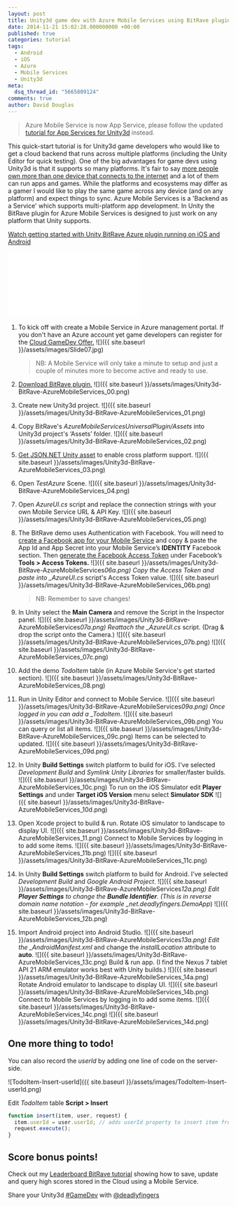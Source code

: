 ```yaml
---
layout: post
title: Unity3d game dev with Azure Mobile Services using BitRave plugin
date: 2014-11-21 15:02:28.000000000 +00:00
published: true
categories: tutorial
tags:
  - Android
  - iOS
  - Azure
  - Mobile Services
  - Unity3d
meta:
  dsq_thread_id: "5665809124"
comments: true
author: David Douglas
---
```


> Azure Mobile Service is now App Service, please follow the updated [tutorial for App Services for Unity3d](http://www.deadlyfingers.net/azure/azure-app-services-for-unity3d/) instead.

This quick-start tutorial is for Unity3d game developers who would like to get a cloud backend that runs across multiple platforms (including the Unity Editor for quick testing). One of the big advantages for game devs using Unity3d is that it supports so many platforms. It's fair to say [more people own more than one device that connects to the internet](http://www.deadlyfingers.net/azure/create-android-app-with-cloud-backend-in-minutes/ "No. of connected devices greater than no. of individuals") and a lot of them can run apps and games. While the platforms and ecosystems may differ as a gamer I would like to play the same game across any device (and on any platform) and expect things to sync. Azure Mobile Services is a 'Backend as a Service' which supports multi-platform app development. In Unity the BitRave plugin for Azure Mobile Services is designed to just work on any platform that Unity supports.

[Watch getting started with Unity BitRave Azure plugin running on iOS and Android](http://youtu.be/8Rg3tDsDKVU)

<div class="video"><iframe src="//www.youtube.com/embed/8Rg3tDsDKVU" frameborder="0" allowfullscreen></iframe></div>

1. To kick off with create a Mobile Service in Azure management portal. If you don't have an Azure account yet game developers can register for the [Cloud GameDev Offer.](http://bit.ly/gamedevoffer)
   ![]({{ site.baseurl }}/assets/images/Slide07.jpg)

   > NB: A Mobile Service will only take a minute to setup and just a couple of minutes more to become active and ready to use.

2. [Download BitRave plugin.](http://bit.ly/azurebitrave)
   ![]({{ site.baseurl }}/assets/images/Unity3d-BitRave-AzureMobileServices_00.png)

3. Create new Unity3d project.
   ![]({{ site.baseurl }}/assets/images/Unity3d-BitRave-AzureMobileServices_01.png)

4. Copy BitRave's _AzureMobileServicesUniversalPlugin/Assets_ into Unity3d project's ‘Assets’ folder.
   ![]({{ site.baseurl }}/assets/images/Unity3d-BitRave-AzureMobileServices_02.png)

5. [Get JSON.NET Unity asset](http://bit.ly/bitravejson) to enable cross platform support.
   ![]({{ site.baseurl }}/assets/images/Unity3d-BitRave-AzureMobileServices_03.png)

6. Open _TestAzure_ Scene.
   ![]({{ site.baseurl }}/assets/images/Unity3d-BitRave-AzureMobileServices_04.png)

7. Open _AzureUI.cs_ script and replace the connection strings with your own Mobile Service URL & API Key.
   ![]({{ site.baseurl }}/assets/images/Unity3d-BitRave-AzureMobileServices_05.png)

8. The BitRave demo uses Authentication with Facebook. You will need to [create a Facebook app for your Mobile Service](http://azure.microsoft.com/en-us/documentation/articles/mobile-services-how-to-register-facebook-authentication/) and copy & paste the App Id and App Secret into your Mobile Service’s **IDENTITY** Facebook section. Then [generate the Facebook Access Token](https://developers.facebook.com/tools/accesstoken/) under Facebook’s **Tools \> Access Tokens.**
   ![]({{ site.baseurl }}/assets/images/Unity3d-BitRave-AzureMobileServices*06a.png)
   Copy the Access Token and paste into \_AzureUI.cs* script's Access Token value.
   ![]({{ site.baseurl }}/assets/images/Unity3d-BitRave-AzureMobileServices_06b.png)

   > NB: Remember to save changes!

9. In Unity select the **Main Camera** and remove the Script in the Inspector panel.
   ![]({{ site.baseurl }}/assets/images/Unity3d-BitRave-AzureMobileServices*07a.png)
   Reattach the \_AzureUI.cs* script. (Drag & drop the script onto the Camera.)
   ![]({{ site.baseurl }}/assets/images/Unity3d-BitRave-AzureMobileServices_07b.png)
   ![]({{ site.baseurl }}/assets/images/Unity3d-BitRave-AzureMobileServices_07c.png)

10. Add the demo _TodoItem_ table (in Azure Mobile Service's get started section).
    ![]({{ site.baseurl }}/assets/images/Unity3d-BitRave-AzureMobileServices_08.png)

11. Run in Unity Editor and connect to Mobile Service.
    ![]({{ site.baseurl }}/assets/images/Unity3d-BitRave-AzureMobileServices*09a.png)
    Once logged in you can add a \_TodoItem*.
    ![]({{ site.baseurl }}/assets/images/Unity3d-BitRave-AzureMobileServices_09b.png)
    You can query or list all items.
    ![]({{ site.baseurl }}/assets/images/Unity3d-BitRave-AzureMobileServices_09c.png)
    Items can be selected to updated.
    ![]({{ site.baseurl }}/assets/images/Unity3d-BitRave-AzureMobileServices_09d.png)

12. In Unity **Build Settings** switch platform to build for iOS. I've selected _Development Build_ and _Symlink Unity Libraries_ for smaller/faster builds.
    ![]({{ site.baseurl }}/assets/images/Unity3d-BitRave-AzureMobileServices_10c.png)
    To run on the iOS Simulator edit **Player Settings** and under **Target iOS Version** menu select **Simulator SDK**
    ![]({{ site.baseurl }}/assets/images/Unity3d-BitRave-AzureMobileServices_10d.png)

13. Open Xcode project to build & run. Rotate iOS simulator to landscape to display UI.
    ![]({{ site.baseurl }}/assets/images/Unity3d-BitRave-AzureMobileServices_11.png)
    Connect to Mobile Services by logging in to add some items.
    ![]({{ site.baseurl }}/assets/images/Unity3d-BitRave-AzureMobileServices_11b.png)
    ![]({{ site.baseurl }}/assets/images/Unity3d-BitRave-AzureMobileServices_11c.png)

14. In Unity **Build Settings** switch platform to build for Android. I've selected _Development Build_ and _Google Android Project_.
    ![]({{ site.baseurl }}/assets/images/Unity3d-BitRave-AzureMobileServices*12a.png)
    Edit **Player Settings** to change the **Bundle Identifier**. (This is in reverse domain name notation - for example \_net.deadlyfingers.DemoApp*)
    ![]({{ site.baseurl }}/assets/images/Unity3d-BitRave-AzureMobileServices_12b.png)

15. Import Android project into Android Studio.
    ![]({{ site.baseurl }}/assets/images/Unity3d-BitRave-AzureMobileServices*13a.png)
    Edit the \_AndroidManifest.xml* and change the _installLocation_ attribute to **auto**.
    ![]({{ site.baseurl }}/assets/images/Unity3d-BitRave-AzureMobileServices_13c.png)
    Build & run app. (I find the Nexus 7 tablet API 21 ARM emulator works best with Unity builds.)
    ![]({{ site.baseurl }}/assets/images/Unity3d-BitRave-AzureMobileServices_14a.png)
    Rotate Android emulator to landscape to display UI.
    ![]({{ site.baseurl }}/assets/images/Unity3d-BitRave-AzureMobileServices_14b.png)
    Connect to Mobile Services by logging in to add some items.
    ![]({{ site.baseurl }}/assets/images/Unity3d-BitRave-AzureMobileServices_14c.png)
    ![]({{ site.baseurl }}/assets/images/Unity3d-BitRave-AzureMobileServices_14d.png)

## One more thing to todo!

You can also record the _userId_ by adding one line of code on the server-side.

![TodoItem-Insert-userId]({{ site.baseurl }}/assets/images/TodoItem-Insert-userId.png)

Edit _TodoItem_ table **Script \> Insert**

```js
function insert(item, user, request) {
  item.userId = user.userId; // adds userId property to insert item from user object.
  request.execute();
}
```

## Score bonus points!

Check out my [Leaderboard BitRave tutorial](http://www.deadlyfingers.net/azure/unity3d-leaderboard-demo-using-bitrave-azure-plugin/) showing how to save, update and query high scores stored in the Cloud using a Mobile Service.

Share your Unity3d [#GameDev](https://twitter.com/search?q=%23GameDev&src=typd) with [@deadlyfingers](https://twitter.com/deadlyfingers)

